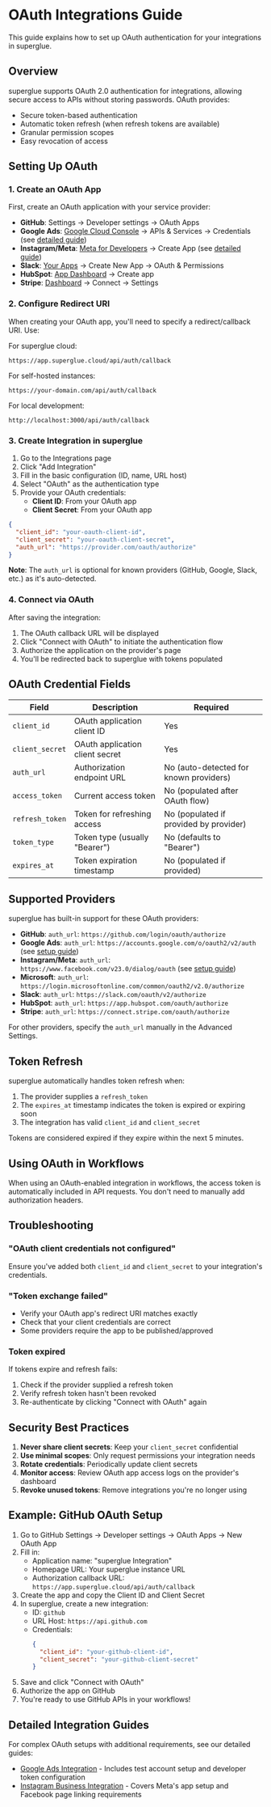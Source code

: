 # OAuth Integrations Guide

This guide explains how to set up OAuth authentication for your integrations in superglue.

## Overview

superglue supports OAuth 2.0 authentication for integrations, allowing secure access to APIs without storing passwords. OAuth provides:

- Secure token-based authentication
- Automatic token refresh (when refresh tokens are available)
- Granular permission scopes
- Easy revocation of access

## Setting Up OAuth

### 1. Create an OAuth App

First, create an OAuth application with your service provider:

- **GitHub**: Settings → Developer settings → OAuth Apps
- **Google Ads**: [Google Cloud Console](https://console.cloud.google.com/) → APIs & Services → Credentials (see [detailed guide](/docs/guides/google-ads))
- **Instagram/Meta**: [Meta for Developers](https://developers.facebook.com/) → Create App (see [detailed guide](/docs/guides/instagram-business))
- **Slack**: [Your Apps](https://api.slack.com/apps) → Create New App → OAuth & Permissions
- **HubSpot**: [App Dashboard](https://app.hubspot.com/apps) → Create app
- **Stripe**: [Dashboard](https://dashboard.stripe.com/) → Connect → Settings

### 2. Configure Redirect URI

When creating your OAuth app, you'll need to specify a redirect/callback URI. Use:

For superglue cloud:
```
https://app.superglue.cloud/api/auth/callback
```

For self-hosted instances:
```
https://your-domain.com/api/auth/callback
```

For local development:
```
http://localhost:3000/api/auth/callback
```

### 3. Create Integration in superglue

1. Go to the Integrations page
2. Click "Add Integration"
3. Fill in the basic configuration (ID, name, URL host)
4. Select "OAuth" as the authentication type
5. Provide your OAuth credentials:
   - **Client ID**: From your OAuth app
   - **Client Secret**: From your OAuth app

```json
{
  "client_id": "your-oauth-client-id",
  "client_secret": "your-oauth-client-secret",
  "auth_url": "https://provider.com/oauth/authorize"
}
```

**Note**: The `auth_url` is optional for known providers (GitHub, Google, Slack, etc.) as it's auto-detected.

### 4. Connect via OAuth

After saving the integration:

1. The OAuth callback URL will be displayed
2. Click "Connect with OAuth" to initiate the authentication flow
3. Authorize the application on the provider's page
4. You'll be redirected back to superglue with tokens populated

## OAuth Credential Fields

| Field | Description | Required |
|-------|-------------|----------|
| `client_id` | OAuth application client ID | Yes |
| `client_secret` | OAuth application client secret | Yes |
| `auth_url` | Authorization endpoint URL | No (auto-detected for known providers) |
| `access_token` | Current access token | No (populated after OAuth flow) |
| `refresh_token` | Token for refreshing access | No (populated if provided by provider) |
| `token_type` | Token type (usually "Bearer") | No (defaults to "Bearer") |
| `expires_at` | Token expiration timestamp | No (populated if provided) |

## Supported Providers

superglue has built-in support for these OAuth providers:

- **GitHub**: `auth_url`: `https://github.com/login/oauth/authorize`
- **Google Ads**: `auth_url`: `https://accounts.google.com/o/oauth2/v2/auth` (see [setup guide](/docs/guides/google-ads))
- **Instagram/Meta**: `auth_url`: `https://www.facebook.com/v23.0/dialog/oauth` (see [setup guide](/docs/guides/instagram-business))
- **Microsoft**: `auth_url`: `https://login.microsoftonline.com/common/oauth2/v2.0/authorize`
- **Slack**: `auth_url`: `https://slack.com/oauth/v2/authorize`
- **HubSpot**: `auth_url`: `https://app.hubspot.com/oauth/authorize`
- **Stripe**: `auth_url`: `https://connect.stripe.com/oauth/authorize`

For other providers, specify the `auth_url` manually in the Advanced Settings.

## Token Refresh

superglue automatically handles token refresh when:

1. The provider supplies a `refresh_token`
2. The `expires_at` timestamp indicates the token is expired or expiring soon
3. The integration has valid `client_id` and `client_secret`

Tokens are considered expired if they expire within the next 5 minutes.

## Using OAuth in Workflows

When using an OAuth-enabled integration in workflows, the access token is automatically included in API requests. You don't need to manually add authorization headers.

## Troubleshooting

### "OAuth client credentials not configured"
Ensure you've added both `client_id` and `client_secret` to your integration's credentials.

### "Token exchange failed"
- Verify your OAuth app's redirect URI matches exactly
- Check that your client credentials are correct
- Some providers require the app to be published/approved

### Token expired
If tokens expire and refresh fails:
1. Check if the provider supplied a refresh token
2. Verify refresh token hasn't been revoked
3. Re-authenticate by clicking "Connect with OAuth" again

## Security Best Practices

1. **Never share client secrets**: Keep your `client_secret` confidential
2. **Use minimal scopes**: Only request permissions your integration needs
3. **Rotate credentials**: Periodically update client secrets
4. **Monitor access**: Review OAuth app access logs on the provider's dashboard
5. **Revoke unused tokens**: Remove integrations you're no longer using

## Example: GitHub OAuth Setup

1. Go to GitHub Settings → Developer settings → OAuth Apps → New OAuth App
2. Fill in:
   - Application name: "superglue Integration"
   - Homepage URL: Your superglue instance URL
   - Authorization callback URL: `https://app.superglue.cloud/api/auth/callback`
3. Create the app and copy the Client ID and Client Secret
4. In superglue, create a new integration:
   - ID: `github`
   - URL Host: `https://api.github.com`
   - Credentials:
     ```json
     {
       "client_id": "your-github-client-id",
       "client_secret": "your-github-client-secret"
     }
     ```
5. Save and click "Connect with OAuth"
6. Authorize the app on GitHub
7. You're ready to use GitHub APIs in your workflows!

## Detailed Integration Guides

For complex OAuth setups with additional requirements, see our detailed guides:

- [Google Ads Integration](/docs/guides/google-ads) - Includes test account setup and developer token configuration
- [Instagram Business Integration](/docs/guides/instagram-business) - Covers Meta's app setup and Facebook page linking requirements 